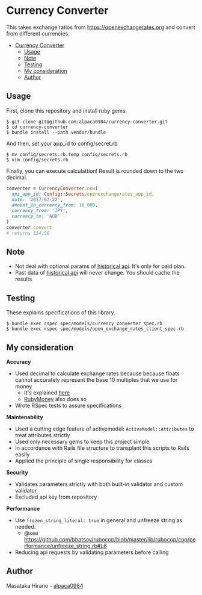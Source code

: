 # Currency Converter

This takes exchange ratios from https://openexchangerates.org and convert from different currencies.

- [Currency Converter](#currency-converter)
    - [Usage](#usage)
    - [Note](#note)
    - [Testing](#testing)
    - [My consideration](#my-consideration)
    - [Author](#author)

## Usage

First, clone this repository and install ruby gems.
```console
$ git clone git@github.com:alpaca0984/currency-converter.git
$ cd currency-converter
$ bundle install --path vendor/bundle
```

And then, set your app_id to config/secret.rb
```
$ mv config/secrets.rb.temp config/secrets.rb
$ vim config/secrets.rb
```

Finally, you can execute calculattion! Result is rounded down to the two decimal.
```ruby
converter = CurrencyConverter.new(
  api_app_id: Config::Secrets.openexchangerates_app_id,
  date: '2017-02-22',
  amount_in_currency_from: 10_000,
  currency_from: 'JPY',
  currency_to: 'AUD'
)
converter.convert
# returns 114.56
```

## Note

- Not deal with optional params of [historical api](https://docs.openexchangerates.org/docs/historical-json). It's only for paid plan.
- Past data of [historical api](https://docs.openexchangerates.org/docs/historical-json) will never change. You should cache the results

## Testing

These explains specifications of this library.
```console
$ bundle exec rspec spec/models/currency_converter_spec.rb
$ bundle exec rspec spec/models/open_exchange_rates_client_spec.rb
```

## My consideration

__Accuracy__

- Used decimal to calculate exchange rates because because floats cannot accurately represent the base 10 multiples that we use for money
    - It's explained [here](https://stackoverflow.com/questions/3730019/why-not-use-double-or-float-to-represent-currency)
    - [RubyMoney](https://github.com/RubyMoney/money/blob/master/lib/money/money/arithmetic.rb#L178) also does so
- Wrote RSpec tests to assure specifications

__Maintenability__

- Used a cutting edge feature of activemodel: `ActiveModel::Attributes` to treat attributes strictly
- Used only necessary gems to keep this project simple
- In accordance with Rails file structure to transplant this scripts to Rails easily
- Applied the principle of single responsibility for classes

__Security__

- Validates parameters strictly with both built-in validator and custom validator
- Excluded api key from repository

__Performance__

- Use `frozen_string_literal: true` in general and unfreeze string as needed.
    - @see https://github.com/bbatsov/rubocop/blob/master/lib/rubocop/cop/performance/unfreeze_string.rb#L6
- Reducing api requests by validating parameters before calling

## Author

Masataka Hirano - [alpaca0984](https://github.com/alpaca0984)
